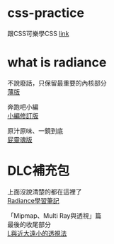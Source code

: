 # css-practice
跟CSS可樂學CSS [link](https://htmlpreview.github.io/?https://github.com/xwc2021/what-is-radiance/blob/main/learn_css_with_csscoke.html) 

# what is radiance

不說廢話，只保留最重要的內核部分  
[薄版](https://htmlpreview.github.io/?https://github.com/xwc2021/css-practice/blob/main/what_is_radiance.html)  

奔跑吧小編  
[小編修訂版](https://htmlpreview.github.io/?https://github.com/xwc2021/css-practice/blob/main/editor_version/what_is_radiance.html)  

原汁原味、一鏡到底  
[屁靈魂版](https://htmlpreview.github.io/?https://github.com/xwc2021/css-practice/blob/main/pi_version/what_is_radiance2.html)

# DLC補充包

上面沒說清楚的都在這裡了  
[Radiance學習筆記](https://gpnnotes.blogspot.com/2022/03/radiance.html)

「Mipmap、Multi Ray與透視」篇  
最後的收尾部分  
[L與近大遠小的透視法](https://gpnnotes.blogspot.com/2022/03/lo.html)
